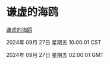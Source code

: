 # 谦虚的海鸥
[谦虚的海鸥](http://219.139.198.207:56308/qxdho/course/base/hotlink/index.php)

2024年 09月 27日 星期五 10:00:01 CST

2024年 09月 27日 星期五 02:00:01 GMT
